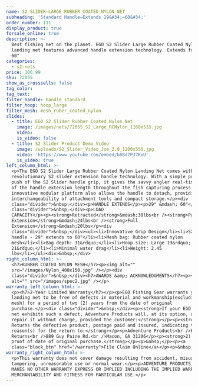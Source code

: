 ```yaml
---
name: S2 SLIDER—LARGE RUBBER COATED NYLON NET
subheading: 'Standard Handle—Extends 29&#34;–60&#34;'
order_number: 111
display_product: true
forsale_online: true
description: >-
  Best fishing net on the planet. EGO S2 Slider Large Rubber Coated Nylon
  landing net features advanced handle extension technology. Extends from 29" to
  60"
categories:
  - s2-nets
price: 106.99
sku: 72055
show_as_crosssells: false
tag_color:
tag_text:
filter_handle: handle_standard
filter_hoop: hoop_large
filter_mesh: mesh_ruber_coated_nylon
slides:
  - title: EGO S2 Slider Rubber Coated Nylon Net
    image: /images/nets/72055_S2_Large_RCNylon_1160x533.jpg
    video:
    is_video: false
  - title: S2 Slider Product Demo Video
    image: /uploads/S2_Slider_Video_Joe_2.0_1200x550.jpg
    video: 'https://www.youtube.com/embed/b8Bd7PJ7KoU'
    is_video: true
left_column_html: >-
  <p>The EGO S2 Slider Large Rubber Coated Nylon Landing Net comes with the
  revolutionary S2 slider extension handle technology. With a simple pull or
  push of the S2 Slider handle grip, it gives the savvy angler real-time control
  of the handle extension length throughout the fish capturing process. The
  innovative modular platform also allows the handle to detach, providing
  interchangeability of attachment tools and compact storage.</p><div
  class="divider">&nbsp;</div><p>HANDLE EXTENDS</p><p>29" &mdash; 60"</p><div
  class="divider">&nbsp;</div><p>LOAD
  CAPACITY</p><p><strong>Retracted</strong>&mdash;30lbs<br /><strong>Partial
  Extension</strong>&mdash;24lbs<br /><strong>Full
  Extension</strong>&mdash;20lbs</p><div
  class="divider">&nbsp;</div><ul><li>Innovative Grip Design</li><li>S2 Slider
  handle - 29" extends to 60"</li><li>Mesh bag: Rubber coated nylon
  mesh</li><li>Bag depth: 31&rdquo;</li><li>Hoop size: Large 19&rdquo; x
  21&rdquo;</li><li>Minimal water drag</li><li>Weight: 2.45
  lbs</li></ul><div>&nbsp;</div>
right_column_html: >-
  <h7>RUBBER COATED NYLON MESH</h7><p><img alt=""
  src="/images/Nylon_400x150.jpg" /></p><div
  class="divider">&nbsp;</div><h7>AWARDS &amp; ACKNOWLEDGMENTS</h7><p><img
  alt="" src="/images/spec2.jpg" /></p>
warranty_left_column_html: >-
  <p><h7>2-Year Limited Warranty</h7></p><p>EGO Fishing Gear warrants your EGO
  landing net to be free of defects in material and workmanship(excluding net
  mesh) for a period of two (2) years from the date of original
  purchase.</p><div class="divider">&nbsp;</div><p><strong>If your EGO fishing
  net exhibits such a defect, Adventure Products will, at its option, replace or
  repair it without charge, provided the customer:</strong></p><p><strong>1)
  Returns the defective product, postage paid and insured, indicating the
  reason(s) for the return to:</strong></p><p>Adventure Products<br />Product
  Returns<br />889 Guy Paine Rd.<br />Macon, GA 31206</p><p><strong>2) Submits
  proof of date of original purchase.</strong></p><p>&nbsp;</p><p><a
  class="block_btn" href="/warranty">File Claim Online</a></p><p>&nbsp;</p>
warranty_right_column_html: >-
  <p>This warranty does not cover damage resulting from accident, misuse, abuse,
  tampering, unreasonable use or normal wear.</p><p>ADVENTURE PRODUCTS, INC.
  MAKES NO OTHER WARRANTY EXPRESS OR IMPLIED INCLUDING THE IMPLIED WARRANTIES OF
  MERCHANTABILITY AND FITNESS FOR PARTICULAR USE.</p>
---
```

